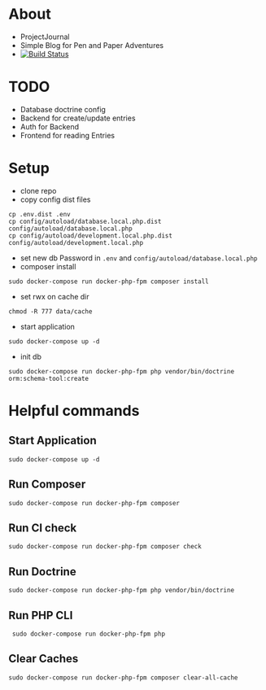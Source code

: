 # About
* ProjectJournal
* Simple Blog for Pen and Paper Adventures
* [![Build Status](https://travis-ci.org/s-ringert/ProjectJournal.svg?branch=master)](https://travis-ci.org/s-ringert/ProjectJournal)

# TODO
* Database doctrine config
* Backend for create/update entries
* Auth for Backend
* Frontend for reading Entries

# Setup
* clone repo
* copy config dist files
```shell
cp .env.dist .env
cp config/autoload/database.local.php.dist config/autoload/database.local.php
cp config/autoload/development.local.php.dist config/autoload/development.local.php      
```
* set new db Password in `.env` and `config/autoload/database.local.php`
* composer install
```shell
sudo docker-compose run docker-php-fpm composer install
```
                            
* set rwx on cache dir                        
```shell
chmod -R 777 data/cache
```

* start application
```shell
sudo docker-compose up -d   
```

* init db
```shell
sudo docker-compose run docker-php-fpm php vendor/bin/doctrine orm:schema-tool:create
```

# Helpful commands
## Start Application
```shell
sudo docker-compose up -d
```
## Run Composer
```shell
sudo docker-compose run docker-php-fpm composer
```
## Run CI check
```shell
sudo docker-compose run docker-php-fpm composer check
```

## Run Doctrine
```shell
sudo docker-compose run docker-php-fpm php vendor/bin/doctrine
```

## Run PHP CLI
```shell
 sudo docker-compose run docker-php-fpm php
```

## Clear Caches
```shell
sudo docker-compose run docker-php-fpm composer clear-all-cache
```